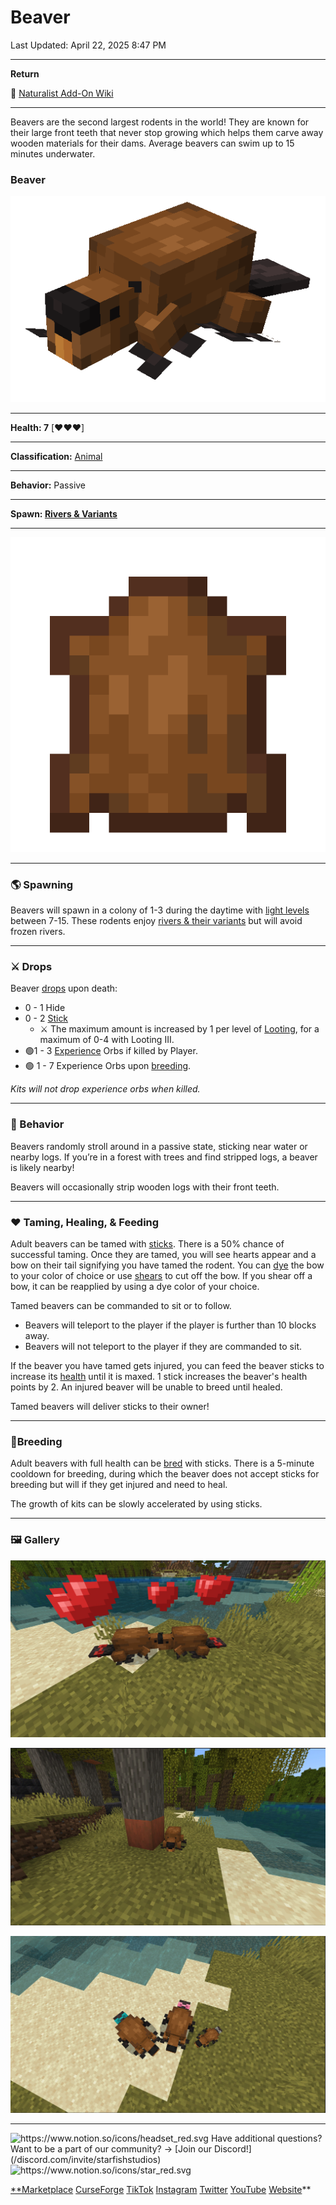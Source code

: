 # Beaver

Last Updated: April 22, 2025 8:47 PM

---

**Return**

🐻 [Naturalist Add-On Wiki](/www.notion.so/1a7a9a61c3f1800c8e32e893d6e7f430?pvs=21)

---

Beavers are the second largest rodents in the world! They are known for their large front teeth that never stop growing which helps them carve away wooden materials for their dams. Average beavers can swim up to 15 minutes underwater.

<aside>

### **Beaver**

![beaver.gif](beaver.gif)

---

**Health: 7** [♥️♥️♥️]

---

**Classification:** [Animal](/minecraft.fandom.com/wiki/Animal)

---

**Behavior:** Passive

---

**Spawn: [Rivers & Variants](/minecraft.fandom.com/wiki/River)**

---

![beaver_pelt.png](beaver_pelt.png)

</aside>

---

### 🌎 Spawning

Beavers will spawn in a colony of 1-3 during the daytime with [light levels](/minecraft.fandom.com/wiki/Light) between 7-15. These rodents enjoy [rivers & their variants](/minecraft.fandom.com/wiki/River) but will avoid frozen rivers.

---

### ⚔️ Drops

Beaver [drops](/minecraft.fandom.com/wiki/Drops) upon death:

- 0 - 1 Hide
- 0 - 2 [Stick](/minecraft.fandom.com/wiki/Stick)
    - ⚔️ The maximum amount is increased by 1 per level of [Looting](/minecraft.fandom.com/wiki/Looting), for a maximum of 0-4 with Looting III.
- 🟢1 - 3 [Experience](/minecraft.fandom.com/wiki/Experience) Orbs if killed by Player.
- 🟢 1 - 7 Experience Orbs upon [breeding](/minecraft.fandom.com/wiki/Breeding).

*Kits will not drop experience orbs when killed.*

---

### 🧠 Behavior

Beavers randomly stroll around in a passive state, sticking near water or nearby logs. If you’re in a forest with trees and find stripped logs, a beaver is likely nearby!

Beavers will occasionally strip wooden logs with their front teeth.

---

### ❤️ Taming, Healing, & Feeding

Adult beavers can be tamed with [sticks](/minecraft.fandom.com/wiki/Stick). There is a 50% chance of successful taming. Once they are tamed, you will see hearts appear and a bow on their tail signifying you have tamed the rodent. You can [dye](/minecraft.fandom.com/wiki/Dye) the bow to your color of choice or use [shears](/minecraft.fandom.com/wiki/Shears) to cut off the bow. If you shear off a bow, it can be reapplied by using a dye color of your choice.

Tamed beavers can be commanded to sit or to follow.

- Beavers will teleport to the player if the player is further than 10 blocks away.
- Beavers will not teleport to the player if they are commanded to sit.

If the beaver you have tamed gets injured, you can feed the beaver sticks to increase its [health](/minecraft.fandom.com/wiki/Health) until it is maxed. 1 stick increases the beaver's health points by 2. An injured beaver will be unable to breed until healed.

Tamed beavers will deliver sticks to their owner!

---

### 🥚Breeding

Adult beavers with full health can be [bred](/minecraft.fandom.com/wiki/Breeding) with sticks. There is a 5-minute cooldown for breeding, during which the beaver does not accept sticks for breeding but will if they get injured and need to heal.

The growth of kits can be slowly accelerated by using sticks.

---

### 🖼️ Gallery

![beaver_breed.PNG](beaver_breed.png)

![beaver_munch.PNG](beaver_munch.png)

![dyable_beaver_bows.PNG](dyable_beaver_bows.png)

---

<aside>
<img src="https://www.notion.so/icons/headset_red.svg" alt="https://www.notion.so/icons/headset_red.svg" width="40px" /> Have additional questions? Want to be a part of our community? → [Join our Discord!](/discord.com/invite/starfishstudios)

</aside>

<aside>
<img src="https://www.notion.so/icons/star_red.svg" alt="https://www.notion.so/icons/star_red.svg" width="40px" />

[**Marketplace](/www.minecraft.net/en-us/marketplace/creator?name=Starfish%20Studios)      [CurseForge](/www.curseforge.com/members/starfish_studios/projects)      [TikTok](/www.tiktok.com/@starfishstudios)      [Instagram](/www.instagram.com/starfishstudiosinc/)      [Twitter](/twitter.com/starfishstudios)      [YouTube](/www.youtube.com/@starfishstudios)      [Website](/starfish-studios.com/)**

</aside>
